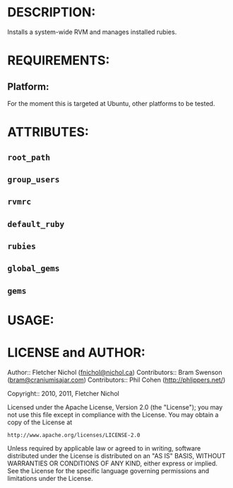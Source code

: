 # DESCRIPTION:

Installs a system-wide RVM and manages installed rubies.

# REQUIREMENTS:

## Platform:

For the moment this is targeted at Ubuntu, other platforms to be tested.

# ATTRIBUTES: 

## `root_path`

## `group_users`

## `rvmrc`

## `default_ruby`

## `rubies`

## `global_gems`

## `gems`

# USAGE:

# LICENSE and AUTHOR:

Author:: Fletcher Nichol (<fnichol@nichol.ca>)
Contributors:: Bram Swenson (<bram@craniumisajar.com>)
Contributors:: Phil Cohen (http://phlippers.net/)

Copyright:: 2010, 2011, Fletcher Nichol

Licensed under the Apache License, Version 2.0 (the "License");
you may not use this file except in compliance with the License.
You may obtain a copy of the License at

    http://www.apache.org/licenses/LICENSE-2.0

Unless required by applicable law or agreed to in writing, software
distributed under the License is distributed on an "AS IS" BASIS,
WITHOUT WARRANTIES OR CONDITIONS OF ANY KIND, either express or implied.
See the License for the specific language governing permissions and
limitations under the License.
